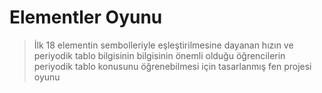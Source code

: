 # Elementler Oyunu

 

> İlk 18 elementin sembolleriyle eşleştirilmesine dayanan hızın ve periyodik tablo bilgisinin bilgisinin önemli olduğu öğrencilerin periyodik tablo konusunu öğrenebilmesi için tasarlanmış fen projesi oyunu
> 
